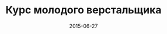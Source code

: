 ---
layout: post
title:  "Курс молодого верстальщика"
date:   2015-06-27 
categories: web
permalink: /I-wanna-be-frontend-superstar/
published: false
---